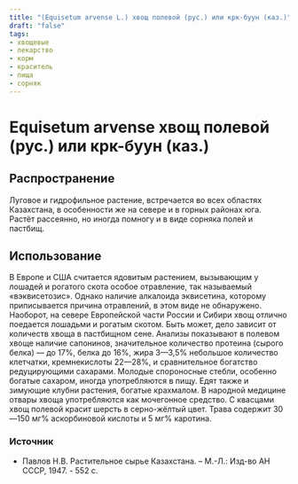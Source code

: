 ```yaml
---
title: "(Equisetum arvense L.) хвощ полевой (рус.) или крк-буун (каз.)"
draft: "false"
tags:
- хвощевые
- лекарство
- корм
- краситель
- пища
- сорняк
---
```


# Equisetum arvense хвощ полевой (рус.) или крк-буун (каз.) 
## Распространение
Луговое и гидрофильное растение, встречается во всех областях Казахстана, в особенности же на севере и в горных районах юга. Растёт рассеянно, но иногда помногу и в виде сорняка полей и пастбищ. 
## Использование
В Европе и США считается ядовитым растением, вызывающим у лошадей и рогатого скота особое отравление, так называемый «вэквисетозис». Однако наличие алкалоида эквисетина, которому приписывается причина отравлений, в этом виде не обнаружено. Наоборот, на севере Европейской части России и Сибири хвощ отлично поедается лошадьми и рогатым скотом. Быть может, дело зависит от количеств хвоща в пастбищном сене. Анализы показывают в полевом хвоще наличие сапонинов, значительное количество протеина (сырого белка) — до 17%, белка до 16%, жира 3—3,5% небольшое количество клетчатки, кремнекислоты 22—28%, и сравнительное богатство редуцирующими сахарами. Молодые спороносные стебли, особенно богатые сахаром, иногда употребляются в пищу. Едят также и зимующие клубни растения, богатые крахмалом. В народной медицине отвары хвоща употребляются как мочегонное средство. С квасцами хвощ полевой красит шерсть в серно-жёлтый цвет. Трава содержит 30—150 мг% аскорбиновой кислоты и 5 мг% каротина.
### Источник
* Павлов Н.В. Растительное сырье Казахстана. – М.-Л.: Изд-во АН СССР, 1947. - 552 с.

